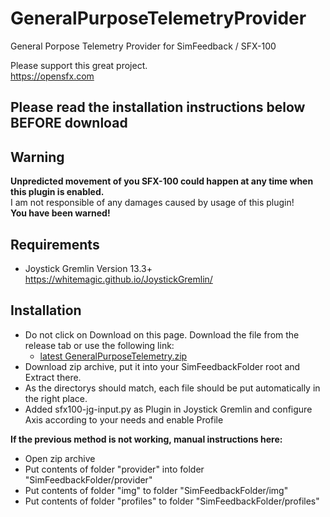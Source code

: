 # GeneralPurposeTelemetryProvider
General Porpose Telemetry Provider for SimFeedback / SFX-100 

Please support this great project.  
https://opensfx.com

## Please read the installation instructions below BEFORE download 

## Warning  
**Unpredicted movement of you SFX-100 could happen at any time when this plugin is enabled.**  
I am not responsible of any damages caused by usage of this plugin!  
**You have been warned!**

## Requirements
- Joystick Gremlin Version 13.3+
https://whitemagic.github.io/JoystickGremlin/  

## Installation
- Do not click on Download on this page. Download the file from the release tab or use the following link:  
  - [latest GeneralPurposeTelemetry.zip](https://github.com/ashupp/GeneralPurposeTelemetryProvider/releases/latest/download/GeneralPurposeTelemetry.zip)  
- Download zip archive, put it into your SimFeedbackFolder root and Extract there.  
- As the directorys should match, each file should be put automatically in the right place.  
- Added sfx100-jg-input.py as Plugin in Joystick Gremlin and configure Axis according to your needs and enable Profile  

**If the previous method is not working, manual instructions here:**     
- Open zip archive
- Put contents of folder "provider" into folder "SimFeedbackFolder/provider"  
- Put contents of folder "img" to folder "SimFeedbackFolder/img"  
- Put contents of folder "profiles" to folder "SimFeedbackFolder/profiles"  
